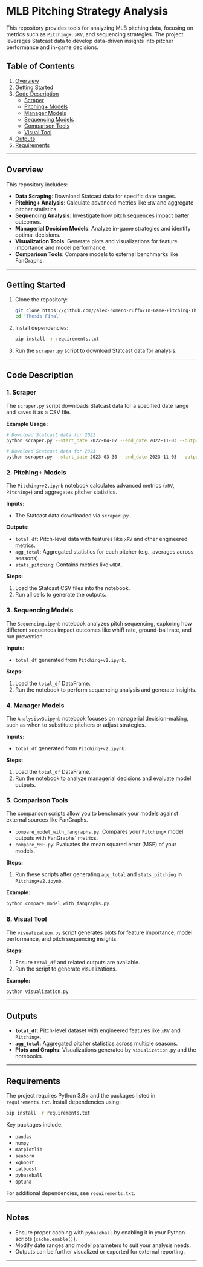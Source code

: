 # MLB Pitching Strategy Analysis

This repository provides tools for analyzing MLB pitching data, focusing on metrics such as `Pitching+`, `xRV`, and sequencing strategies. The project leverages Statcast data to develop data-driven insights into pitcher performance and in-game decisions.

## Table of Contents

1. [Overview](#overview)
2. [Getting Started](#getting-started)
3. [Code Description](#code-description)
    - [Scraper](#scraper)
    - [Pitching+ Models](#pitching-models)
    - [Manager Models](#manager-models)
    - [Sequencing Models](#sequencing-models)
    - [Comparison Tools](#comparison-tools)
    - [Visual Tool](#visual-tool)
4. [Outputs](#outputs)
5. [Requirements](#requirements)

---

## Overview

This repository includes:

- **Data Scraping**: Download Statcast data for specific date ranges.
- **Pitching+ Analysis**: Calculate advanced metrics like `xRV` and aggregate pitcher statistics.
- **Sequencing Analysis**: Investigate how pitch sequences impact batter outcomes.
- **Managerial Decision Models**: Analyze in-game strategies and identify optimal decisions.
- **Visualization Tools**: Generate plots and visualizations for feature importance and model performance.
- **Comparison Tools**: Compare models to external benchmarks like FanGraphs.

---

## Getting Started

1. Clone the repository:
    ```bash
    git clone https://github.com//alex-romero-ruffo/In-Game-Pitching-Thesis.git
    cd 'Thesis Final'
    ```

2. Install dependencies:
    ```bash
    pip install -r requirements.txt
    ```

3. Run the `scraper.py` script to download Statcast data for analysis.

---

## Code Description

### 1. Scraper

The `scraper.py` script downloads Statcast data for a specified date range and saves it as a CSV file.

**Example Usage:**
```bash
# Download Statcast data for 2022
python scraper.py --start_date 2022-04-07 --end_date 2022-11-03 --output_file statcast_2022.csv

# Download Statcast data for 2023
python scraper.py --start_date 2023-03-30 --end_date 2023-11-03 --output_file statcast_2023.csv
```

### 2. Pitching+ Models

The `Pitching+v2.ipynb` notebook calculates advanced metrics (`xRV`, `Pitching+`) and aggregates pitcher statistics.

**Inputs:**
- The Statcast data downloaded via `scraper.py`.

**Outputs:**
- `total_df`: Pitch-level data with features like `xRV` and other engineered metrics.
- `agg_total`: Aggregated statistics for each pitcher (e.g., averages across seasons).
- `stats_pitching`: Contains metrics like `wOBA`.

**Steps:**
1. Load the Statcast CSV files into the notebook.
2. Run all cells to generate the outputs.

### 3. Sequencing Models

The `Sequencing.ipynb` notebook analyzes pitch sequencing, exploring how different sequences impact outcomes like whiff rate, ground-ball rate, and run prevention.

**Inputs:**
- `total_df` generated from `Pitching+v2.ipynb`.

**Steps:**
1. Load the `total_df` DataFrame.
2. Run the notebook to perform sequencing analysis and generate insights.

### 4. Manager Models

The `Analysisv3.ipynb` notebook focuses on managerial decision-making, such as when to substitute pitchers or adjust strategies.

**Inputs:**
- `total_df` generated from `Pitching+v2.ipynb`.

**Steps:**
1. Load the `total_df` DataFrame.
2. Run the notebook to analyze managerial decisions and evaluate model outputs.

### 5. Comparison Tools

The comparison scripts allow you to benchmark your models against external sources like FanGraphs.

- `compare_model_with_fangraphs.py`: Compares your `Pitching+` model outputs with FanGraphs' metrics.
- `compare_MSE.py`: Evaluates the mean squared error (MSE) of your models.

**Steps:**
1. Run these scripts after generating `agg_total` and `stats_pitching` in `Pitching+v2.ipynb`.

**Example:**
```bash
python compare_model_with_fangraphs.py
```

### 6. Visual Tool

The `visualization.py` script generates plots for feature importance, model performance, and pitch sequencing insights.

**Steps:**
1. Ensure `total_df` and related outputs are available.
2. Run the script to generate visualizations.

**Example:**
```bash
python visualization.py
```

---

## Outputs

- **`total_df`**: Pitch-level dataset with engineered features like `xRV` and `Pitching+`.
- **`agg_total`**: Aggregated pitcher statistics across multiple seasons.
- **Plots and Graphs**: Visualizations generated by `visualization.py` and the notebooks.

---

## Requirements

The project requires Python 3.8+ and the packages listed in `requirements.txt`. Install dependencies using:

```bash
pip install -r requirements.txt
```

Key packages include:
- `pandas`
- `numpy`
- `matplotlib`
- `seaborn`
- `xgboost`
- `catboost`
- `pybaseball`
- `optuna`

For additional dependencies, see `requirements.txt`.

---

## Notes

- Ensure proper caching with `pybaseball` by enabling it in your Python scripts (`cache.enable()`).
- Modify date ranges and model parameters to suit your analysis needs.
- Outputs can be further visualized or exported for external reporting.

---
```

